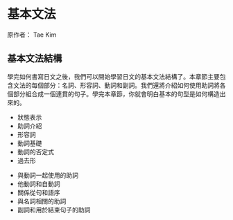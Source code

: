 
# 基本文法
原作者： Tae Kim

## 基本文法結構

學完如何書寫日文之後，我們可以開始學習日文的基本文法結構了。本章節主要包含文法的每個部分：名詞、形容詞、動詞和副詞。我們還將介紹如何使用助詞將各個部分組合成一個連貫的句子。學完本章節，你就會明白基本的句型是如何構造出來的。
  - 狀態表示
  - 助詞介紹
  - 形容詞
  - 動詞基礎
  - 動詞的否定式
  - 過去形
  * 與動詞一起使用的助詞
  * 他動詞和自動詞
  * 關係從句和語序
  * 與名詞相關的助詞
  * 副詞和用於結束句子的助詞

